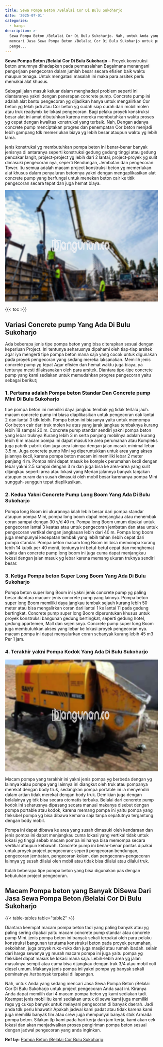 ```yaml
---
title: Sewa Pompa Beton /Belalai Cor Di Bulu Sukoharjo
date: '2025-07-01'
categories:
  - harga
description: >-
  Sewa Pompa Beton /Belalai Cor Di Bulu Sukoharjo. Nah, untuk Anda yang sedang
  mencari Jasa Sewa Pompa Beton /Belalai Cor Di Bulu Sukoharjo untuk project
  penge...
---
```


**Sewa Pompa Beton /Belalai Cor Di Bulu Sukoharjo** – Proyek konstruksi beton umumnya dihadapkan pada permasalahan Bagaimana menangani pengerjaan pengecoran dalam jumlah besar secara efisien baik waktu maupun tenaga. Untuk mengatasi masalah ini maka para arsitek perlu memakai alat khusus.

Sebagai jalan masuk keluar dalam menghadapi problem seperti ini diantaranya yakni dengan penerapan concrete pump. Concrete pump ini adalah alat bantu pengecoran yg dijadikan hanya untuk mengalirkan Cor beton yg telah jadi atau Cor beton yg sudah siap curah dari mobil molen atau truk readymix ke lokasi pengecoran. Bagi pelaku proyek konstruksi besar alat ini amat dibutuhkan karena mereka membutuhkan waktu proses yg cepat dengan kwalitas konstruksi yang terbaik. Nah, Dengan adanya concrete pump menciptakan progres dan penempatan Cor beton menjadi lebih gampang tdk memerlukan biaya yg lebih besar ataupun waktu yg lebih lama.

jenis konstruksi yg membutuhkan pompa beton ini benar-benar banyak jenisnya di antaranya seperti konstruksi gedung gedung tinggi atau gedung pencakar langit, project-project yg lebih dari 2 lantai, project-proyek yg sulit dimasuki pengecoran nya, seperti Bendungan, Jembatan dan pengecoran Tower. Itu semua adalah macam project konstruksi beton yg memerlukan alat khusus dalam penyaluran betonnya yakni dengan mengaplikasikan alat concrete pump yang berfungsi untuk menekan beton cair ke titik pengecoran secara tepat dan juga hemat biaya.

![Sewa Pompa Beton /Belalai Cor Di Bulu Sukoharjo](/images/sewa-concrete-pump-35.png)

{{< toc >}}

## Variasi Concrete pump Yang Ada Di Bulu Sukoharjo

Ada beberapa jenis tipe pompa beton yang bisa diterapkan sesuai dengan keperluan Project. Ini tentunya seharusnya dipahami oleh tiap-tiap arsitek agar iya mengerti tipe pompa beton mana saja yang cocok untuk digunakan pada proyek pengecoran yang sedang mereka laksanakan. Memilih jenis concrete pump yg tepat Agar efisien dan hemat waktu juga biaya, ya tentunya mesti dilaksanakan oleh para arsitek. Diantara tipe-tipe concrete pump yang kami sediakan untuk memudahkan progres pengecoran yaitu sebagai berikut;

### 1\. Pertama adalah Pompa beton Standar Dan Concrete pump Mini Di Bulu Sukoharjo

tipe pompa beton ini memiliki daya jangkau tembak yg tidak terlalu jauh. macam concrete pump ini biasa diaplikasikan untuk pengecoran dak lantai 2 dan lantai 3 tdk lebih. Pompa beton ini biasanya yaitu untuk memompa Cor beton cair dari truk molen ke atas yang jarak jangkau tembaknya kurang lebih 18 sampai 20 m. Concrete pump standar sendiri yakni pompa beton yang lebar truknya Kurang lebih 3 m serta panjang mobilnya adalah kurang lebih 6 m macam pompa ini dapat masuk ke area perumahan atau Kompleks juga pabrik-pabrik dan juga area lainnya dengan jalan masuk minimal lebar 3.5 m. Juga concrete pump Mini yg diperuntukkan untuk area yang akses jalannya kecil, karena pompa beton macam ini memiliki lebar 2 meter panjang 4 m. Pompa mini dapat masuk ke komplek perumahan kecil dengan lebar yakni 2.5 sampai dengan 3 m dan juga bisa ke area-area yang sulit dijangkau seperti area atau lokasi yang Medan jalannya banyak tanjakan ataupun curam dan susah dimasuki oleh mobil besar karenanya pompa Mini sungguh-sungguh tepat diaplikasikan.

### 2\. Kedua Yakni Concrete Pump Long Boom Yang Ada Di Bulu Sukoharjo

Pompa long Boom ini ukurannya ialah lebih besar dari pompa standar ataupun pompa Mini, pompa long boom dapat menjangkau atau menembak coran sampai dengan 30 s/d 40 m. Pompa long Boom umum dipakai untuk pengecoran lantai 3 keatas atau untuk pengecoran jembatan dan atau untuk pengecoran vertikal dengan jangkauan lebih dari 40 m. Pompa long boom juga mempunyai kecepatan tembak yang lebih tahan /lebih cepat dari pompa standar. Pompa beton macam long Boom ini bisa memompa kurang lebih 14 kubik per 40 menit, tentunya ini betul-betul cepat dan menghemat waktu dan concrete pump long boom ini juga cuma dapat menjangkau lokasi dengan jalan masuk yg lebar karena memang ukuran truknya sendiri besar.

### 3\. Ketiga Pompa beton Super Long Boom Yang Ada Di Bulu Sukoharjo

Pompa beton super long Boom ini yakni jenis concrete pump yg paling besar diantara macam-jenis concrete pump yang lainnya. Pompa beton super long Boom memiliki daya jangkau tembak sejauh kurang lebih 50 meter atau bisa mengalirkan coran dari lantai 1 ke lantai 11 pada gedung bertingkat. Concrete pump super long Boom diperuntukan khusus untuk proyek konstruksi bangunan gedung bertingkat, seperti gedung hotel, gedung apartemen, Mall dan sejenisnya. Concrete pump super long Boom juga membutuhkan akses yang lebar ke lokasi proyek pengecoran nya. macam pompa ini dapat menyalurkan coran sebanyak kurang lebih 45 m3 Per 1 jam.

### 4\. Terakhir yakni Pompa Kodok Yang Ada Di Bulu Sukoharjo

![Sewa Pompa Beton /Belalai Cor Di Bulu Sukoharjo](/images/sewa-concrete-pump-30.png)

Macam pompa yang terakhir ini yakni jenis pompa yg berbeda dengan yg lainnya kalau pompa yang lainnya ini diangkut oleh truk atau pompanya merekat dengan body truk, sedangkan pompa portable ini ia menyendiri dalam artian tidak merekat dengan body truk. Demikian juga dengan belalainya yg tdk bisa secara otomatis terbuka. Belalai dari concrete pump kodok ini seharusnya dipasang secara manual makanya disebut dengan pompa portable atau kodok, karena memang pompa ini yaitu pompa yang fleksibel pompa yg bisa dibawa kemana saja tanpa sepatutnya tergantung dengan body mobil.

Pompa ini dapat dibawa ke area yang susah dimasuki oleh kendaraan dan jenis pompa ini dapat menjangkau cuma lokasi yang vertikal tidak untuk lokasi yg tinggi sebab macam pompa ini hanya bisa memompa secara vertikal ataupun kebawah. Concrete pump ini benar-benar pantas dipakai untuk proyek project pengecoran; seperti pengecoran bendungan, pengecoran jembatan, pengecoran kolam, dan pengecoran-pengecoran lainnya yg susah dilalui oleh mobil atau tidak bisa dilalui atau dilalui truk.

Itulah beberapa tipe pompa beton yang bisa digunakan pas dengan kebutuhan project pengecoran.

## Macam Pompa beton yang Banyak DiSewa Dari Jasa Sewa Pompa Beton /Belalai Cor Di Bulu Sukoharjo

{{< table-tables table="table2" >}}

Diantara keempat macam pompa beton tadi yang paling banyak atau yg paling sering dipakai yaitu macam concrete pump standar atau concrete pump Mini. jenis pompa beton ini banyak sekali terpakai oleh para pelaku konstruksi bangunan terutama konstruksi beton pada proyek perumahan, sekolahan, juga proyek ruko-ruko dan juga masjid atau rumah ibadah. selain dari harga sewanya yg murah macam pompa ini juga yaitu pompa yg fleksibel dapat masuk ke lokasi mana saja. Lebih-lebih area yg jalan masuknya sempit atau cuma bisa dijangkau dengan truk 3/4 atau mobil colt diesel umum. Makanya jenis pompa ini yakni pompa yg banyak sekali peminatnya /terbanyak terpakai di lapangan.

Nah, untuk Anda yang sedang mencari Jasa Sewa Pompa Beton /Belalai Cor Di Bulu Sukoharjo untuk project pengecoran Anda saat ini. Kiranya Anda dapat memilih dari 4 macam pompa beton yg kami sediakan tadi. Keempat jenis mobil itu kami sediakan untuk di sewa kami juga memiliki regu yg cukup banyak untuk melayani pengecoran di banyak daerah. Jadi anda tdk perlu khawatir Apakah jadwal kami padat atau tidak karena kami juga memiliki banyak tim atau crew juga mempunyai banyak stok Armada pompa beton. Silakan tlp kami pada hari kerja dan jam kerja, kami akan cek lokasi dan akan menjadwalkan proses pengiriman pompa beton sesuai dengan jadwal pengecoran yang anda inginkan.

**Ref by:** [Pompa Beton /Belalai Cor Bulu Sukoharjo](https://id.wikipedia.org/wiki/Pompa)
